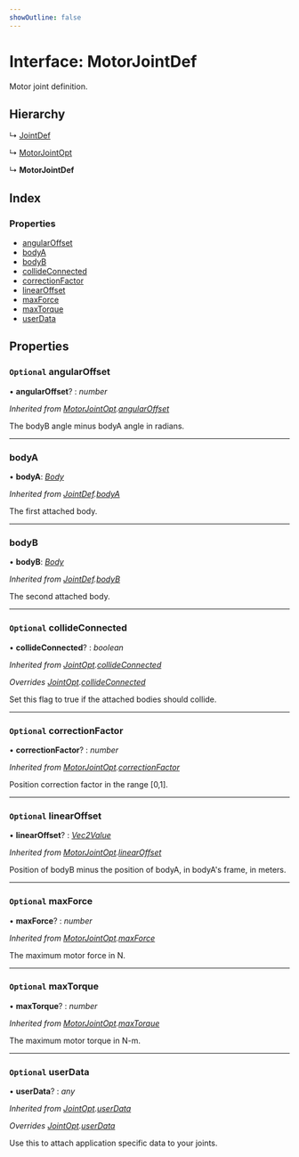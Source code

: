 ```yaml
---
showOutline: false
---
```


# Interface: MotorJointDef

Motor joint definition.

## Hierarchy

  ↳ [JointDef](/api/interfaces/jointdef)

  ↳ [MotorJointOpt](/api/interfaces/motorjointopt)

  ↳ **MotorJointDef**

## Index

### Properties

* [angularOffset](/api/interfaces/motorjointdef#optional-angularoffset)
* [bodyA](/api/interfaces/motorjointdef#bodya)
* [bodyB](/api/interfaces/motorjointdef#bodyb)
* [collideConnected](/api/interfaces/motorjointdef#optional-collideconnected)
* [correctionFactor](/api/interfaces/motorjointdef#optional-correctionfactor)
* [linearOffset](/api/interfaces/motorjointdef#optional-linearoffset)
* [maxForce](/api/interfaces/motorjointdef#optional-maxforce)
* [maxTorque](/api/interfaces/motorjointdef#optional-maxtorque)
* [userData](/api/interfaces/motorjointdef#optional-userdata)

## Properties

### `Optional` angularOffset

• **angularOffset**? : *number*

*Inherited from [MotorJointOpt](/api/interfaces/motorjointopt).[angularOffset](/api/interfaces/motorjointopt#optional-angularoffset)*

The bodyB angle minus bodyA angle in radians.

___

###  bodyA

• **bodyA**: *[Body](/api/classes/body)*

*Inherited from [JointDef](/api/interfaces/jointdef).[bodyA](/api/interfaces/jointdef#bodya)*

The first attached body.

___

###  bodyB

• **bodyB**: *[Body](/api/classes/body)*

*Inherited from [JointDef](/api/interfaces/jointdef).[bodyB](/api/interfaces/jointdef#bodyb)*

The second attached body.

___

### `Optional` collideConnected

• **collideConnected**? : *boolean*

*Inherited from [JointOpt](/api/interfaces/jointopt).[collideConnected](/api/interfaces/jointopt#optional-collideconnected)*

*Overrides [JointOpt](/api/interfaces/jointopt).[collideConnected](/api/interfaces/jointopt#optional-collideconnected)*

Set this flag to true if the attached bodies
should collide.

___

### `Optional` correctionFactor

• **correctionFactor**? : *number*

*Inherited from [MotorJointOpt](/api/interfaces/motorjointopt).[correctionFactor](/api/interfaces/motorjointopt#optional-correctionfactor)*

Position correction factor in the range [0,1].

___

### `Optional` linearOffset

• **linearOffset**? : *[Vec2Value](/api/interfaces/vec2value)*

*Inherited from [MotorJointOpt](/api/interfaces/motorjointopt).[linearOffset](/api/interfaces/motorjointopt#optional-linearoffset)*

Position of bodyB minus the position of bodyA, in bodyA's frame, in meters.

___

### `Optional` maxForce

• **maxForce**? : *number*

*Inherited from [MotorJointOpt](/api/interfaces/motorjointopt).[maxForce](/api/interfaces/motorjointopt#optional-maxforce)*

The maximum motor force in N.

___

### `Optional` maxTorque

• **maxTorque**? : *number*

*Inherited from [MotorJointOpt](/api/interfaces/motorjointopt).[maxTorque](/api/interfaces/motorjointopt#optional-maxtorque)*

The maximum motor torque in N-m.

___

### `Optional` userData

• **userData**? : *any*

*Inherited from [JointOpt](/api/interfaces/jointopt).[userData](/api/interfaces/jointopt#optional-userdata)*

*Overrides [JointOpt](/api/interfaces/jointopt).[userData](/api/interfaces/jointopt#optional-userdata)*

Use this to attach application specific data to your joints.
